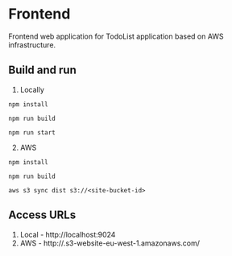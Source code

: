 # Frontend

Frontend web application for TodoList application based on AWS infrastructure.


## Build and run

1. Locally
```
npm install

npm run build

npm run start
```

2. AWS
```
npm install

npm run build

aws s3 sync dist s3://<site-bucket-id>
```

## Access URLs

1. Local - http://localhost:9024
2. AWS - http://<site-bucket-id>.s3-website-eu-west-1.amazonaws.com/

